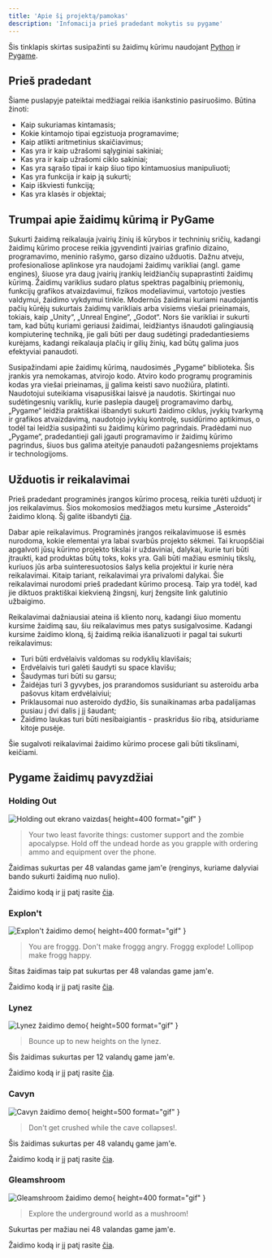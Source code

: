 ```yaml
---
title: 'Apie šį projektą/pamokas'
description: 'Infomacija prieš pradedant mokytis su pygame'
---
```


Šis tinklapis skirtas susipažinti su žaidimų kūrimu naudojant [Python](https://www.python.org/) ir [Pygame](https://www.pygame.org/).

## Prieš pradedant

Šiame puslapyje pateiktai medžiagai reikia išankstinio pasiruošimo. Būtina žinoti:

- Kaip sukuriamas kintamasis;
- Kokie kintamojo tipai egzistuoja programavime;
- Kaip atlikti aritmetinius skaičiavimus;
- Kas yra ir kaip užrašomi sąlyginiai sakiniai;
- Kas yra ir kaip užrašomi ciklo sakiniai;
- Kas yra sąrašo tipai ir kaip šiuo tipo kintamuosius manipuliuoti;
- Kas yra funkcija ir kaip ją sukurti;
- Kaip iškviesti funkciją;
- Kas yra klasės ir objektai;

## Trumpai apie žaidimų kūrimą ir PyGame

Sukurti žaidimą reikalauja įvairių žinių iš kūrybos ir techninių sričių, kadangi žaidimų kūrimo procese reikia įgyvendinti įvairias grafinio dizaino, programavimo, meninio rašymo, garso dizaino užduotis. Dažnu atveju, profesionaliose aplinkose yra naudojami žaidimų varikliai (angl. game engines), šiuose yra daug įvairių įrankių leidžiančių supaprastinti žaidimų kūrimą. Žaidimų variklius sudaro platus spektras pagalbinių priemonių, funkcijų grafikos atvaizdavimui, fizikos modeliavimui, vartotojo įvesties valdymui, žaidimo vykdymui tinkle. Modernūs žaidimai kuriami naudojantis pačių kūrėjų sukurtais žaidimų varikliais arba visiems viešai prieinamais, tokiais, kaip „Unity“, „Unreal Engine“, „Godot“. Nors šie varikliai ir sukurti tam, kad būtų kuriami geriausi žaidimai, leidžiantys išnaudoti galingiausią kompiuterinę techniką, jie gali būti per daug sudėtingi pradedantiesiems kurėjams, kadangi reikalauja plačių ir gilių žinių, kad būtų galima juos efektyviai panaudoti.

Susipažindami apie žaidimų kūrimą, naudosimės „Pygame“ biblioteka. Šis įrankis yra nemokamas, atvirojo kodo. Atviro kodo programų programinis kodas yra viešai prieinamas, jį galima keisti savo nuožiūra, platinti. Naudotojui suteikiama visapusiškai laisvė ja naudotis.
Skirtingai nuo sudėtingesnių variklių, kurie paslepia daugelį programavimo darbų, „Pygame“ leidžia praktiškai išbandyti sukurti žaidimo ciklus, įvykių tvarkymą ir grafikos atvaizdavimą, naudotojo įvykių kontrolę, susidūrimo aptikimus, o todėl tai leidžia susipažinti su žaidimų kūrimo pagrindais. Pradėdami nuo „Pygame“, pradedantieji gali įgauti programavimo ir žaidimų kūrimo pagrindus, šiuos bus galima ateityje panaudoti  pažangesniems projektams ir technologijoms.

## Užduotis ir reikalavimai

Prieš pradedant programinės įrangos kūrimo procesą, reikia turėti užduotį ir jos reikalavimus. Šios mokomosios medžiagos metu kursime „Asteroids“ žaidimo kloną. Šį galite išbandyti [čia](https://www.echalk.co.uk/amusements/Games/asteroidsClassic/ateroids.html).

Dabar apie reikalavimus. Programinės įrangos reikalavimuose iš esmės nurodoma, kokie elementai yra labai svarbūs projekto sėkmei. Tai kruopščiai apgalvoti jūsų kūrimo projekto tikslai ir uždaviniai, dalykai, kurie turi būti įtraukti, kad produktas būtų toks, koks yra. Gali būti mažiau esminių tikslų, kuriuos jūs arba suinteresuotosios šalys kelia projektui ir kurie nėra reikalavimai. Kitaip tariant, reikalavimai yra privalomi dalykai.
Šie reikalavimai nurodomi prieš pradedant kūrimo procesą. Taip yra todėl, kad jie diktuos praktiškai kiekvieną žingsnį, kurį žengsite link galutinio užbaigimo.

Reikalavimai dažniausiai ateina iš kliento norų, kadangi šiuo momentu kursime žaidimą sau, šiu reikalavimus mes patys susigalvosime. Kadangi kursime žaidimo kloną, šį žaidimą reikia išanalizuoti ir pagal tai sukurti reikalavimus:

- Turi būti erdvėlaivis valdomas su rodyklių klavišais;
- Erdvėlaivis turi galėti šaudyti su space klavišu;
- Šaudymas turi būti su garsu;
- Žaidėjas turi 3 gyvybes, jos prarandomos susiduriant su asteroidu arba pašovus kitam erdvėlaiviui;
- Priklausomai nuo asteroido dydžio, šis sunaikinamas arba padalijamas pusiau į dvi dalis į jį šaudant;
- Žaidimo laukas turi būti nesibaigiantis - praskridus šio ribą, atsiduriame kitoje pusėje.
  
Šie sugalvoti reikalavimai žaidimo kūrimo procese gali būti tikslinami, keičiami.

## Pygame žaidimų pavyzdžiai

### Holding Out

![Holding out ekrano vaizdas](/content_images/holding_out_game_demo.gif "Holding out ekrano kopija"){ height=400 format="gif" }

> Your two least favorite things: customer support and the zombie apocalypse. Hold off the undead horde as you grapple with ordering ammo and equipment over the phone.

Žaidimas sukurtas per 48 valandas game jam'e (renginys, kuriame dalyviai bando sukurti žaidimą nuo nulio).

Žaidimo kodą ir jį patį rasite [čia](https://plasmastarfish.itch.io/holding-out).

### Explon't

![Explon't žaidimo demo](/content_images/explont_game_demo.gif "Explon't žaidimo demonstracija"){ height=400 format="gif" }

> You are froggg. Don't make froggg angry. Froggg explode! Lollipop make frogg happy.

Šitas žaidimas taip pat sukurtas per 48 valandas game jam'e.

Žaidimo kodą ir jį patį rasite [čia](https://dafluffypotato.itch.io/explont).

### Lynez

![Lynez žaidimo demo](/content_images/lynez_game_demo.gif "Lynez žaidimo demonstracija"){ height=500 format="gif" }

> Bounce up to new heights on the lynez.

Šis žaidimas sukurtas per 12 valandų game jam'e.

Žaidimo kodą ir jį patį rasite [čia](https://dafluffypotato.itch.io/lynez).

### Cavyn

![Cavyn žaidimo demo](/content_images/cavyn_game_demo.gif "Cavyn žaidimo demonstracija"){ height=500 format="gif" }

> Don't get crushed while the cave collapses!.

Šis žaidimas sukurtas per 48 valandų game jam'e.

Žaidimo kodą ir jį patį rasite [čia](https://dafluffypotato.itch.io/cavyn).

### Gleamshroom

![Gleamshroom žaidimo demo](/content_images/gleamshroom_game_demo.gif "Gleamshroom žaidimo demonstracija"){ height=400 format="gif" }

> Explore the underground world as a mushroom!

Sukurtas per mažiau nei 48 valandas game jam'e.

Žaidimo kodą ir jį patį rasite [čia](https://dafluffypotato.itch.io/gleamshroom).
